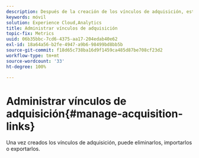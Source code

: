 ```yaml
---
description: Después de la creación de los vínculos de adquisición, estos se pueden eliminar, importar y exportar.
keywords: móvil
solution: Experience Cloud,Analytics
title: Administrar vínculos de adquisición
topic-fix: Metrics
uuid: 06b35bbc-7cd6-4375-aa17-204edab40e62
exl-id: 18a64a56-b2fe-4947-a9b6-98499bd8bb5b
source-git-commit: f18d65c738ba16d9f1459ca485d87be708cf23d2
workflow-type: tm+mt
source-wordcount: '33'
ht-degree: 100%

---
```


# Administrar vínculos de adquisición{#manage-acquisition-links}

Una vez creados los vínculos de adquisición, puede eliminarlos, importarlos o exportarlos.
